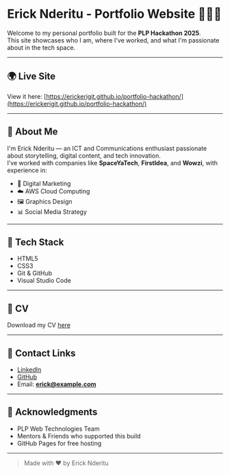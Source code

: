 # Erick Nderitu - Portfolio Website 👨🏽‍💻

Welcome to my personal portfolio built for the **PLP Hackathon 2025**.  
This site showcases who I am, where I've worked, and what I'm passionate about in the tech space.

---

## 🌍 Live Site  
View it here: [https://erickerigit.github.io/portfolio-hackathon/](https://erickerigit.github.io/portfolio-hackathon/)

---

## 📌 About Me
I'm Erick Nderitu — an ICT and Communications enthusiast passionate about storytelling, digital content, and tech innovation.  
I’ve worked with companies like **SpaceYaTech**, **FirstIdea**, and **Wowzi**, with experience in:

- 📱 Digital Marketing  
- ☁️ AWS Cloud Computing  
- 🖼️ Graphics Design  
- 📊 Social Media Strategy

---

## 🧰 Tech Stack

- HTML5  
- CSS3  
- Git & GitHub  
- Visual Studio Code

---

## 📄 CV
Download my CV [here](./assets/cv/Erick%20Nderitu%202025%20CV.pdf)

---

## 🔗 Contact Links

- [LinkedIn](https://www.linkedin.com/in/erick-nderitu/)  
- [GitHub](https://github.com/ErickErigit)  
- Email: **erick@example.com**

---

## 🙏 Acknowledgments

- PLP Web Technologies Team  
- Mentors & Friends who supported this build  
- GitHub Pages for free hosting

---

> Made with ❤️ by Erick Nderitu
